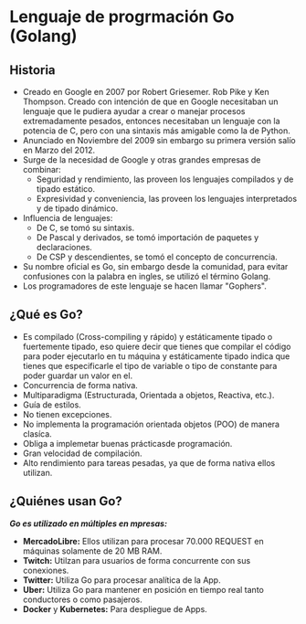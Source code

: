 # Lenguaje de progrmación Go (Golang)

## Historia

+ Creado en Google en 2007 por Robert Griesemer. Rob Pike y Ken Thompson. Creado con intención de que en Google necesitaban un lenguaje que le pudiera ayudar a crear o manejar procesos extremadamente pesados, entonces necesitaban un lenguaje con la potencia de C, pero con una sintaxis más amigable como la de Python.
+ Anunciado en Noviembre del 2009 sin embargo su primera versión salío en Marzo del 2012.
+ Surge de la necesidad de Google y otras grandes empresas de combinar:
  + Seguridad y rendimiento, las proveen los lenguajes compilados y de tipado estático.
  + Expresividad y conveniencia, las proveen los lenguajes interpretados y de tipado dinámico.
+ Influencia de lenguajes:
  + De C, se tomó su sintaxis.
  + De Pascal y derivados, se tomó importación de paquetes y declaraciones.
  + De CSP y descendientes, se tomó el concepto de concurrencia.
+ Su nombre oficial es Go, sin embargo desde la comunidad, para evitar confusiones con la palabra en ingles, se utilizó el término Golang.
+ Los programadores de este lenguaje se hacen llamar "Gophers".

## ¿Qué es Go?

+ Es compilado (Cross-compiling y rápido) y estáticamente tipado o fuertemente tipado, eso quiere decir que tienes que compilar el código para poder ejecutarlo en tu máquina y estáticamente tipado indica que tienes que especificarle el tipo de variable o tipo de constante para poder guardar un valor en el.
+ Concurrencia de forma nativa.
+ Multiparadigma (Estructurada, Orientada a objetos, Reactiva, etc.).
+ Guía de estilos.
+ No tienen excepciones.
+ No implementa la programación orientada objetos (POO) de manera clasíca.
+ Obliga a implemetar buenas prácticasde programación.
+ Gran velocidad de compilación.
+ Alto rendimiento para tareas pesadas, ya que de forma nativa ellos utilizan.

## ¿Quiénes usan Go?

**_Go es utilizado en múltiples en mpresas:_**

+ **MercadoLibre:** Ellos utilizan para procesar 70.000 REQUEST en máquinas solamente de 20 MB RAM.
+ **Twitch:** Utilzan para usuarios de forma concurrente con sus conexiones.
+ **Twitter:** Utiliza Go para procesar analítica de la App.
+ **Uber:** Utiliza Go para mantener en posición en tiempo real tanto conductores o como pasajeros.
+ **Docker** y **Kubernetes:** Para despliegue de Apps.
